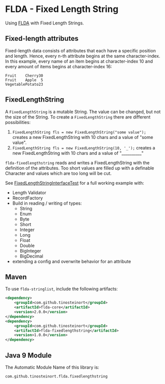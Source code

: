 FLDA - Fixed Length String
==========================

Using [FLDA](https://github.com/tinosteinort/flda-core) with Fixed Length Strings.

## Fixed-length attributes
Fixed-length data consists of attributes that each have a specific position and length. Hence, every n-th attribute
 begins at the same character-index. In this example, every name of an item begins at character-index 10 and every
 amount of items begins at character-index 16:  
```
Fruit    Cherry30
Fruit    Apple  5
VegetablePotato23
```

## FixedLengthString
A `FixedLengthString` is a mutable String. The value can be changed, but not the size of the String.
 To create a `FixedLengthString` there are different possibilities:
1. `FixedLengthString fls = new FixedLengthString("some value");` creates a new FixedLengthString with 10 chars and a value of "some value".
2. `FixedLengthString fls = new FixedLengthString(10, '_');` creates a new FixedLengthString with 10 chars and a value of "__________"

`flda-fixedlengthstring` reads and writes a FixedLengthString with the definition of the attributes. Too short values
 are filled up with a definable Character and values which are too long will be cut.

See [FixedLengthStringInterfaceTest](src/test/java/com/github/tinosteinort/flda/fixedlengthstring/fullexample/FixedLengthStringInterfaceTest.java)
 for a full working example with:
* Length Validator
* RecordFactory
* Build in reading / writing of types:
  * String
  * Enum
  * Byte
  * Short
  * Integer
  * Long
  * Float
  * Double
  * BigInteger
  * BigDecimal
* extending a config and overwrite behavior for an attribute

## Maven

To use `flda-stringlist`, include the following artifacts:

```xml
<dependency>
    <groupId>com.github.tinosteinort</groupId>
    <artifactId>flda-core</artifactId>
    <version>2.0.0</version>
</dependency>
<dependency>
    <groupId>com.github.tinosteinort</groupId>
    <artifactId>flda-fixedlengthstring</artifactId>
    <version>1.0.0</version>
</dependency>
```

## Java 9 Module

The Automatic Module Name of this library is:
```
com.github.tinosteinort.flda.fixedlengthstring
```
